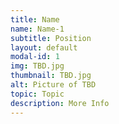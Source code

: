 ```yaml
---
title: Name
name: Name-1
subtitle: Position
layout: default
modal-id: 1
img: TBD.jpg
thumbnail: TBD.jpg
alt: Picture of TBD
topic: Topic
description: More Info
---
```

